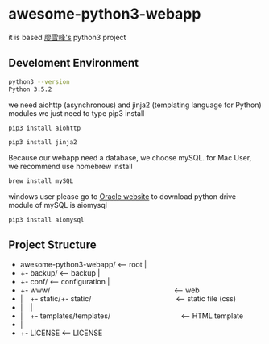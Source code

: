 # awesome-python3-webapp

it is based [廖雪峰's](http://http://www.liaoxuefeng.com/wiki/0014316089557264a6b348958f449949df42a6d3a2e542c000) python3 project

## Develoment Environment

```bash
python3 --version
Python 3.5.2
```

we need aiohttp (asynchronous) and jinja2 (templating language for Python) modules
we just need to type pip3 install

```bash
pip3 install aiohttp
```

```bash
pip3 install jinja2
```

Because our webapp need a database, we choose mySQL. for Mac User, we recommend use homebrew install
```bash
brew install mySQL
```
windows user please go to [Oracle website](http://dev.mysql.com/downloads/mysql/5.6.html) to download
python drive module of mySQL is aiomysql
```bash
pip3 install aiomysql
```

## Project Structure

* awesome-python3-webapp/  <-- root
|
* +- backup/               <-- backup
|
* +- conf/                 <-- configuration
|
* +- www/ &emsp;&emsp;&emsp;&emsp;&emsp;&emsp;&emsp;&emsp;&emsp;&emsp;&emsp;&emsp;&emsp;&emsp; &emsp;&emsp;&emsp;<-- web
* | &ensp;  +- static/+- static/&emsp;&emsp;&emsp;&emsp;&emsp;&emsp;&emsp;&emsp;&emsp;&emsp;&emsp;&emsp;<-- static file (css)
* | &ensp;  |
* | &ensp;  +- templates/templates/&emsp;&emsp;&emsp;&emsp;&emsp;&emsp;&emsp;&emsp;&emsp;&emsp;<-- HTML template
* |
* +- LICENSE               <-- LICENSE
